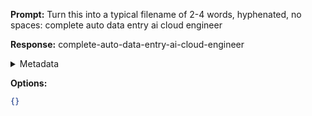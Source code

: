 **Prompt:**
Turn this into a typical filename of  2-4 words, hyphenated, no spaces: complete auto data entry ai cloud engineer

**Response:**
complete-auto-data-entry-ai-cloud-engineer

<details><summary>Metadata</summary>

- Duration: 386 ms
- Datetime: 2024-01-13T21:59:13.971461
- Model: gpt-3.5-turbo-0613

</details>

**Options:**
```json
{}
```

